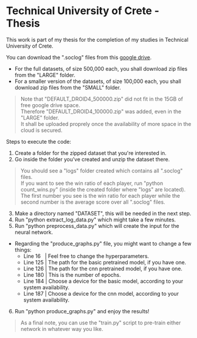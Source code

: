 # Technical University of Crete - Thesis
This work is part of my thesis for the completion of my studies in Technical University of Crete.

You can download the ".soclog" files from this [google drive](https://drive.google.com/drive/folders/1y3_COABOSd1N7PeNLltROEFipIch7THJ).
- For the full datasets, of size 500,000 each, you shall download zip files from the "LARGE" folder.
- For a smaller version of the datasets, of size 100,000 each, you shall download zip files from the "SMALL" folder.

> Note that "DEFAULT_DROID4_500000.zip" did not fit in the 15GB of free google drive space.  
> Therefore "DEFAULT_DROID4_100000.zip" was added, even in the "LARGE" folder.  
> It shall be uploaded proprely once the availability of more space in the cloud is secured.

Steps to execute the code:
1. Create a folder for the zipped dataset that you're interested in.
2. Go inside the folder you've created and unzip the dataset there.
> You should see a "logs" folder created which contains all ".soclog" files.  
> If you want to see the win ratio of each player, run "python count_wins.py" (inside the created folder where "logs" are located).  
> The first number you see is the win ratio for each player while the second number is the average score over all ".soclog" files.
3. Make a directory named "DATASET", this will be needed in the next step.
4. Run "python extract_log_data.py" which might take a few minutes.
5. Run "python preprocess_data.py" which will create the input for the neural network.
- Regarding the "produce_graphs.py" file, you might want to change a few things:
  - Line 16 &nbsp; | Feel free to change the hyperparameters.
  - Line 125 | The path for the basic pretrained model, if you have one.
  - Line 126 | The path for the cnn pretrained model, if you have one.
  - Line 180 | This is the number of epochs.
  - Line 184 | Choose a device for the basic model, according to your system availability.
  - Line 187 | Choose a device for the cnn model, according to your system availability.
6. Run "python produce_graphs.py" and enjoy the results!

> As a final note, you can use the "train.py" script to pre-train either network in whatever way you like.
